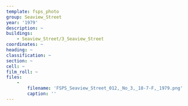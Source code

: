 ```yaml
---
template: fsps_photo
group: Seaview_Street
year: '1979'
description: ~
buildings:
    - Seaview_Street/3_Seaview_Street
coordinates: ~
heading: ~
classification: ~
section: ~
cell: ~
film_roll: ~
files:
    -
        filename: 'FSPS_Seaview_Street_012,_No_3,_18-7-F,_1979.png'
        caption: ''
---
```

